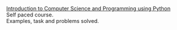 [Introduction to Computer Science and Programming using Python](https://www.edx.org/course/introduction-computer-science-mitx-6-00-1x-10)  
Self paced course.  
Examples, task and problems solved.
